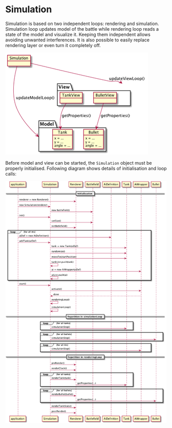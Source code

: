 # Simulation

Simulation is based on two independent loops: rendering and simulation. Simulation
loop updates model of the battle while rendering loop reads a state of the model
and visualize it. Keeping them independent allows avoiding unwanted interferences.
It is also possible to easily replace rendering layer or even turn it completely off.

![Overview](../../img/puml/overview.png)

Before model and view can be started, the `Simulation` object must be properly
initialised. Following diagram shows details of initialisation and loop calls:

![Simulation sequence diagram](../../img/puml/sim_seq.png)
